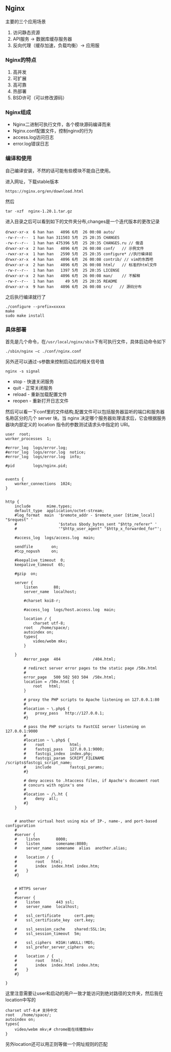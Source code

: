 ## Nginx

主要的三个应用场景

1. 访问静态资源
2. API服务 -> 数据库缓存服务器
3. 反向代理（缓存加速，负载均衡）-> 应用服

### Nginx的特点

1. 高并发
2. 可扩展
3. 高可靠
4. 热部署
5. BSD许可（可以修改源码）

### Nginx组成

+ Nginx二进制可执行文件，各个模块源码编译而来
+ Nginx.conf配置文件，控制nginx的行为
+ access.log访问日志
+ error.log错误日志

### 编译和使用

自己编译安装，不然的话可能有些模块不能自己使用。

进入网址，下载stable版本

```
https://nginx.org/en/download.html
```

然后

```
tar -xzf  nginx-1.20.1.tar.gz 
```

进入目录之后可以看到如下的文件夹分布,changes是一个迭代版本的更改记录

```
drwxr-xr-x  6 han han   4096 6月  26 00:08 auto/
-rw-r--r--  1 han han 311503 5月  25 20:35 CHANGES
-rw-r--r--  1 han han 475396 5月  25 20:35 CHANGES.ru // 俄语
drwxr-xr-x  2 han han   4096 6月  26 00:08 conf/   // 示例文件
-rwxr-xr-x  1 han han   2590 5月  25 20:35 configure* //执行编译前
drwxr-xr-x  4 han han   4096 6月  26 00:08 contrib/ // vim的东西吧
drwxr-xr-x  2 han han   4096 6月  26 00:08 html/   // 标准的html文件
-rw-r--r--  1 han han   1397 5月  25 20:35 LICENSE 
drwxr-xr-x  2 han han   4096 6月  26 00:08 man/    // 不解释
-rw-r--r--  1 han han     49 5月  25 20:35 README  
drwxr-xr-x  9 han han   4096 6月  26 00:08 src/   // 源码分布
```

之后执行编译就行了

```
./configure --prefix=xxxxx
make
sudo make install
```

### 具体部署

首先是几个命令，在`/usr/local/nginx/sbin`下有可执行文件，具体启动命令如下

```
./sbin/nginx –c ./conf/nginx.conf
```

另外还可以通过-s参数来控制启动后的相关信号值

```
nginx -s signal
```

+ stop -  快速关闭服务
+ quit -  正常关闭服务
+ reload -  重新加载配置文件
+ reopen -  重新打开日志文件

然后可以看一下conf里的文件结构,配置文件可以包括服务器监听的端口和服务器名称区分的几个 server 块。当 nginx 决定哪个服务器处理请求后，它会根据服务器块内部定义的 location 指令的参数测试请求头中指定的 URI。

```
user  root;
worker_processes  1;

#error_log  logs/error.log;
#error_log  logs/error.log  notice;
#error_log  logs/error.log  info;

#pid        logs/nginx.pid;


events {
    worker_connections  1024;
}


http {
    include       mime.types;
    default_type  application/octet-stream;
    #log_format  main  '$remote_addr - $remote_user [$time_local] "$request" '
    #                  '$status $body_bytes_sent "$http_referer" '
    #                  '"$http_user_agent" "$http_x_forwarded_for"';

    #access_log  logs/access.log  main;

    sendfile        on;
    #tcp_nopush     on;

    #keepalive_timeout  0;
    keepalive_timeout  65;

    #gzip  on;

    server {
        listen       80;
        server_name  localhost;

        #charset koi8-r;

        #access_log  logs/host.access.log  main;

        location / {
            charset utf-8;
	    root   /home/space/;
	    autoindex on;
	    types{
	    	video/webm mkv;
	    }
        
	}
        #error_page  404              /404.html;

        # redirect server error pages to the static page /50x.html
        #
        error_page   500 502 503 504  /50x.html;
        location = /50x.html {
            root   html;
        }

        # proxy the PHP scripts to Apache listening on 127.0.0.1:80
        #
        #location ~ \.php$ {
        #    proxy_pass   http://127.0.0.1;
        #}

        # pass the PHP scripts to FastCGI server listening on 127.0.0.1:9000
        #
        #location ~ \.php$ {
        #    root           html;
        #    fastcgi_pass   127.0.0.1:9000;
        #    fastcgi_index  index.php;
        #    fastcgi_param  SCRIPT_FILENAME  /scripts$fastcgi_script_name;
        #    include        fastcgi_params;
        #}

        # deny access to .htaccess files, if Apache's document root
        # concurs with nginx's one
        #
        #location ~ /\.ht {
        #    deny  all;
        #}
    }


    # another virtual host using mix of IP-, name-, and port-based configuration
    #
    #server {
    #    listen       8000;
    #    listen       somename:8080;
    #    server_name  somename  alias  another.alias;

    #    location / {
    #        root   html;
    #        index  index.html index.htm;
    #    }
    #}


    # HTTPS server
    #
    #server {
    #    listen       443 ssl;
    #    server_name  localhost;

    #    ssl_certificate      cert.pem;
    #    ssl_certificate_key  cert.key;

    #    ssl_session_cache    shared:SSL:1m;
    #    ssl_session_timeout  5m;

    #    ssl_ciphers  HIGH:!aNULL:!MD5;
    #    ssl_prefer_server_ciphers  on;

    #    location / {
    #        root   html;
    #        index  index.html index.htm;
    #    }
    #}

}
```

这里注意需要让user和启动的用户一致才能访问到绝对路径的文件夹，然后我在location中写的

```
charset utf-8;# 支持中文
root   /home/space/;
autoindex on;
types{
	video/webm mkv;# chrome能在线播放mkv
}
```

另外location还可以用正则等做一个网址规则的匹配
